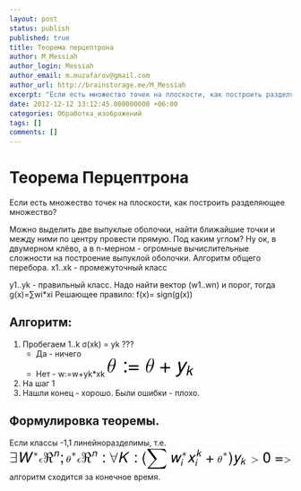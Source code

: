 ```yaml
---
layout: post
status: publish
published: true
title: Теорема перцептрона
author: M_Messiah
author_login: Messiah
author_email: m.muzafarov@gmail.com
author_url: http://brainstorage.me/M_Messiah
excerpt: "Если есть множество точек на плоскости, как построить разделяющее множество?"
date: 2012-12-12 13:12:45.000000000 +06:00
categories: Обработка_изображений
tags: []
comments: []
---
```


# Теорема Перцептрона #

Если есть множество точек на плоскости, как построить разделяющее множество?

Можно выделить две выпуклые оболочки, найти ближайшие точки и между ними по центру провести прямую. Под каким углом?
Ну ок, в двумерном клёво, а в n-мерном - огромные вычислительные сложности на построение выпуклой оболочки.
Алгоритм общего перебора.
x1..xk - промежуточный класс

y1..yk - правильный класс.
Надо найти вектор (w1..wn) и порог, тогда g(x)=&sum;wi*xi
Решающее правило: f(x)= sign(g(x))
## Алгоритм: ##

1.	Пробегаем 1..k
	&sigma;(xk) = yk ???
	+	Да - ничего
	+	Нет - w:=w+yk*xk
	![thata=theta+yk](/img/assign_theta.svg)
2.	На шаг 1
3.	Нашли конец - хорошо. Были ошибки - плохо.

## Формулировка теоремы. ##
Если классы -1,1 линейноразделимы, т.е. ![linear divide](/img/linear_divide.svg) алгоритм сходится за конечное время.
